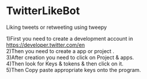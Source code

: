 # TwitterLikeBot
Liking tweets or retweeting using tweepy

1)First you need to create a development account in https://developer.twitter.com/en<br />
2)Then you need to create a app or project .<br />
3)After creation you need to click on Project & apps.<br />
4)Then look for Keys & tokens & then click on it.<br />
5)Then Copy paste appropriate keys onto the program.<br />
